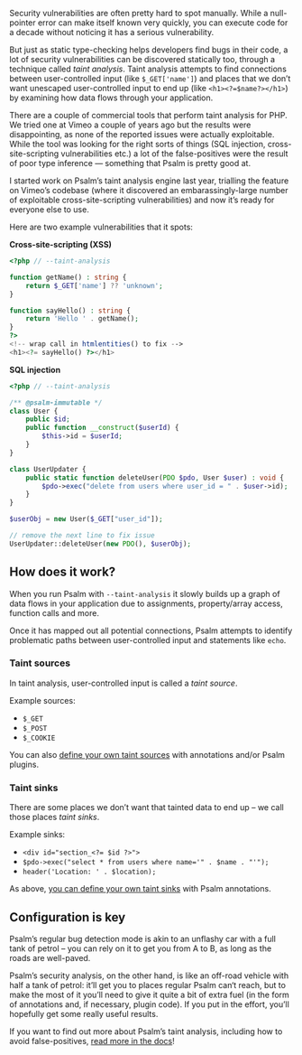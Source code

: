 <!--
  title: Detect security vulnerabilities with Psalm
  date: 2020-06-23 07:20:00
  author: Matt Brown
  author_link: https://twitter.com/mattbrowndev
-->

Security vulnerabilities are often pretty hard to spot manually. While a null-pointer error can make itself known very quickly, you can execute code for a decade without noticing it has a serious vulnerability.

But just as static type-checking helps developers find bugs in their code, a lot of security vulnerabilities can be discovered statically too, through a technique called _taint analysis_. Taint analysis attempts to find connections between user-controlled input (like `$_GET['name']`) and places that we don’t want unescaped user-controlled input to end up (like `<h1><?=$name?></h1>`) by examining how data flows through your application.

There are a couple of commercial tools that perform taint analysis for PHP. We tried one at Vimeo a couple of years ago but the results were disappointing, as none of the reported issues were actually exploitable. While the tool was looking for the right sorts of things (SQL injection, cross-site-scripting vulnerabilities etc.) a lot of the false-positives were the result of poor type inference — something that Psalm is pretty good at.

I started work on Psalm’s taint analysis engine last year, trialling the feature on Vimeo’s codebase (where it discovered an embarassingly-large number of exploitable cross-site-scripting vulnerabilities) and now it’s ready for everyone else to use.

Here are two example vulnerabilities that it spots:

**Cross-site-scripting (XSS)**

```php
<?php // --taint-analysis

function getName() : string {
    return $_GET['name'] ?? 'unknown';
}

function sayHello() : string {
    return 'Hello ' . getName();
}
?>
<!-- wrap call in htmlentities() to fix -->
<h1><?= sayHello() ?></h1>
```

**SQL injection**

```php
<?php // --taint-analysis

/** @psalm-immutable */
class User {
    public $id;
    public function __construct($userId) {
        $this->id = $userId;
    }
}

class UserUpdater {
    public static function deleteUser(PDO $pdo, User $user) : void {
        $pdo->exec("delete from users where user_id = " . $user->id);
    }
}

$userObj = new User($_GET["user_id"]);

// remove the next line to fix issue
UserUpdater::deleteUser(new PDO(), $userObj);
```

## How does it work?

When you run Psalm with `--taint-analysis` it slowly builds up a graph of data flows in your application due to assignments, property/array access, function calls and more.

Once it has mapped out all potential connections, Psalm attempts to identify problematic paths between user-controlled input and statements like `echo`.

### Taint sources

In taint analysis, user-controlled input is called a _taint source_.

Example sources:
 - `$_GET`
 - `$_POST`
 - `$_COOKIE`

You can also [define your own taint sources](https://psalm.dev/docs/security_analysis/custom_taint_sources) with annotations and/or Psalm plugins.

### Taint sinks

There are some places we don’t want that tainted data to end up – we call those places _taint sinks_.

Example sinks:
 - `<div id="section_<?= $id ?>">`
 - `$pdo->exec("select * from users where name='" . $name . "'");`
 - `header('Location: ' . $location);`

As above, [you can define your own taint sinks](https://psalm.dev/docs/security_analysis/custom_taint_sinks) with Psalm annotations.

## Configuration is key

Psalm’s regular bug detection mode is akin to an unflashy car with a full tank of petrol – you can rely on it to get you from A to B, as long as the roads are well-paved.

Psalm’s security analysis, on the other hand, is like an off-road vehicle with half a tank of petrol: it’ll get you to places regular Psalm can‘t reach, but to make the most of it you’ll need to give it quite a bit of extra fuel (in the form of annotations and, if necessary, plugin code). If you put in the effort, you’ll hopefully get some really useful results.

If you want to find out more about Psalm’s taint analysis, including how to avoid false-positives, [read more in the docs](/docs/security_analysis)!
